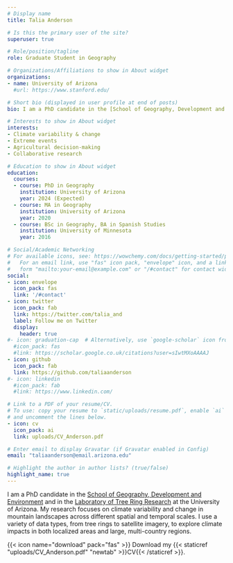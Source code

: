 ```yaml
---
# Display name
title: Talia Anderson

# Is this the primary user of the site?
superuser: true

# Role/position/tagline
role: Graduate Student in Geography

# Organizations/Affiliations to show in About widget
organizations:
- name: University of Arizona
  #url: https://www.stanford.edu/

# Short bio (displayed in user profile at end of posts)
bio: I am a PhD candidate in the [School of Geography, Development and Environment](https://geography.arizona.edu/) and in the [Laboratory of Tree Ring Research](https://ltrr.arizona.edu/) at the University of Arizona. My research focuses on climate variability and change in mountain landscapes across different spatial and temporal scales. I use a variety of data types, from tree rings to satellite imagery, to explore climate impacts in both localized areas and large, multi-country regions. 

# Interests to show in About widget
interests:
- Climate variability & change
- Extreme events
- Agricultural decision-making
- Collaborative research

# Education to show in About widget
education:
  courses:
  - course: PhD in Geography
    institution: University of Arizona
    year: 2024 (Expected)
  - course: MA in Geography
    institution: University of Arizona
    year: 2020
  - course: BSc in Geography, BA in Spanish Studies
    institution: University of Minnesota
    year: 2016

# Social/Academic Networking
# For available icons, see: https://wowchemy.com/docs/getting-started/page-builder/#icons
#   For an email link, use "fas" icon pack, "envelope" icon, and a link in the
#   form "mailto:your-email@example.com" or "/#contact" for contact widget.
social:
- icon: envelope
  icon_pack: fas
  link: '/#contact'
- icon: twitter
  icon_pack: fab
  link: https://twitter.com/talia_and
  label: Follow me on Twitter
  display:
    header: true
#- icon: graduation-cap  # Alternatively, use `google-scholar` icon from `ai` icon pack
  #icon_pack: fas
  #link: https://scholar.google.co.uk/citations?user=sIwtMXoAAAAJ
- icon: github
  icon_pack: fab
  link: https://github.com/taliaanderson
#- icon: linkedin
  #icon_pack: fab
  #link: https://www.linkedin.com/

# Link to a PDF of your resume/CV.
# To use: copy your resume to `static/uploads/resume.pdf`, enable `ai` icons in `params.toml`, 
# and uncomment the lines below.
- icon: cv
  icon_pack: ai
  link: uploads/CV_Anderson.pdf

# Enter email to display Gravatar (if Gravatar enabled in Config)
email: "taliaanderson@email.arizona.edu"

# Highlight the author in author lists? (true/false)
highlight_name: true
---
```


I am a PhD candidate in the [School of Geography, Development and Environment](https://geography.arizona.edu/) and in the [Laboratory of Tree Ring Research](https://ltrr.arizona.edu/) at the University of Arizona. My research focuses on climate variability and change in mountain landscapes across different spatial and temporal scales. I use a variety of data types, from tree rings to satellite imagery, to explore climate impacts in both localized areas and large, multi-country regions. 

{{< icon name="download" pack="fas" >}} Download my {{< staticref "uploads/CV_Anderson.pdf" "newtab" >}}CV{{< /staticref >}}.
